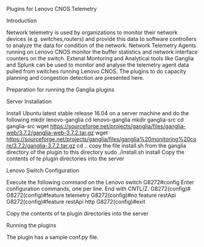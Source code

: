 Plugins for Lenovo CNOS Telemetry

Introduction

Network telemetry is used by organizations to monitor their network devices (e.g. switches,routers) and provide this data to software controllers to  analyze the data for condition of the network. Network Telemetry Agents running on Lenovo CNOS monitor the buffer statistics and network interface counters on the switch. Extenal Montoring and Analytical tools like Ganglia and Splunk can be used to monitor and analyse the telemetry agent data pulled from switches running Lenovo CNOS. The plugins to do capacity planning and congestion detection are presented here.

Preparation for running the Ganglia plugins

Server Installation

Install  Ubuntu latest stable release 16.04 on a server machine and do the following
mkdir lenovo-ganglia
cd lenovo-ganglia
mkdir ganglia-src
cd ganglia-src
wget  https://sourceforge.net/projects/ganglia/files/ganglia-web/3.7.2/ganglia-web-3.7.2.tar.gz
wget  https://sourceforge.net/projects/ganglia/files/ganglia%20monitoring%20core/3.7.2/ganglia-3.7.2.tar.gz
cd ..
copy the file install.sh from the ganglia directory of the plugin to this directory
sudo ./install.sh install
Copy the contents of te plugin directories into the server

Lenovo Switch Configuration

Execute the following command on the Lenovo switch
G8272#config
Enter configuration commands, one per line.  End with CNTL/Z.
G8272(config)#
G8272(config)#feature telemetry
G8272(config)#no feature restApi
G8272(config)#feature restApi http
G8272(config)#exit

Copy the contents of te plugin directories into the server

Running the plugins

The plugin has a sample conf.py file.
